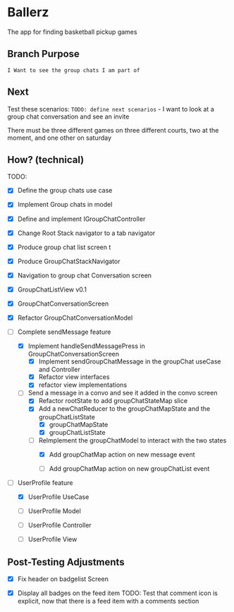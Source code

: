 # Ballerz
The app for finding basketball pickup games


## Branch Purpose
    I Want to see the group chats I am part of

## Next 
Test these scenarios:
    `TODO: define next scenarios` 
    - I want to look at a group chat conversation and see an invite
        
There must be three different games on three different courts, two at the moment, and one other on saturday


## How? (technical)
TODO: 
- [x] Define the group chats use case

- [x] Implement Group chats in model

- [x] Define and implement IGroupChatController

- [x] Change Root Stack navigator to a tab navigator

- [x] Produce group chat list screen
t
- [x] Produce GroupChatStackNavigator


- [x] Navigation to group chat Conversation screen


- [x] GroupChatListView v0.1

- [x] GroupChatConversationScreen


* [x] Refactor GroupChatConversationModel


- [ ] Complete sendMessage feature 
    - [x] Implement handleSendMessagePress in GroupChatConversationScreen
        - [x] Implement sendGroupChatMessage in the groupChat useCase and Controller
        - [x] Refactor view interfaces 
        - [x] refactor view implementations

    - [ ] Send a message in a convo and see it added in the convo screen
        * [x] Refactor rootState to add groupChatStateMap slice
        * [x] Add a newChatReducer to the groupChatMapState and the groupChatListState
            - [x] groupChatMapState
            - [x] groupChatListState
        * [ ] ReImplement the groupChatModel to interact with the two states
            - [x] Add groupChatMap action on new message event
            - [ ] Add groupChatMap action on new groupChatList event




- [ ] UserProfile feature

    - [x] UserProfile UseCase

    - [ ] UserProfile Model

    - [ ] UserProfile Controller

    - [ ] UserProfile View 





## Post-Testing Adjustments
- [x] Fix header on badgelist Screen
- [x] Display all badges on the feed item
TODO: Test that comment icon is explicit, now that there is a feed item with a comments section



